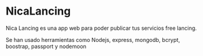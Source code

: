 # NicaLancing

Nica Lancing es una app web para poder publicar tus servicios free lancing.

Se han usado herramientas como Nodejs, express, mongodb, bcrypt, boostrap, passport y nodemoon
